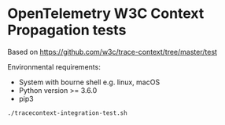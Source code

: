 # OpenTelemetry W3C Context Propagation tests

Based on https://github.com/w3c/trace-context/tree/master/test

Environmental requirements:
- System with bourne shell e.g. linux, macOS
- Python version >= 3.6.0
- pip3

```shell script
./tracecontext-integration-test.sh
```
